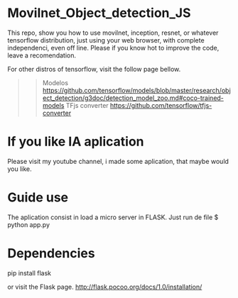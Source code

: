 # Movilnet_Object_detection_JS
This repo, show you how to use movilnet, inception, resnet, or whatever tensorflow distribution, just using your web browser, with complete independenci, even off line. Please if you know hot to improve the code, leave a recomendation. 

For other distros of tensorflow, visit the follow page bellow. 
>> Modelos
https://github.com/tensorflow/models/blob/master/research/object_detection/g3doc/detection_model_zoo.md#coco-trained-models
>> TFjs converter
https://github.com/tensorflow/tfjs-converter

# If you like IA aplication
Please visit my youtube channel, i made some aplication, that maybe would you like. 

# Guide use
The aplication consist in load a micro server in FLASK.
Just run de file
$ python app.py

# Dependencies
pip install flask

or visit the Flask page.
http://flask.pocoo.org/docs/1.0/installation/
